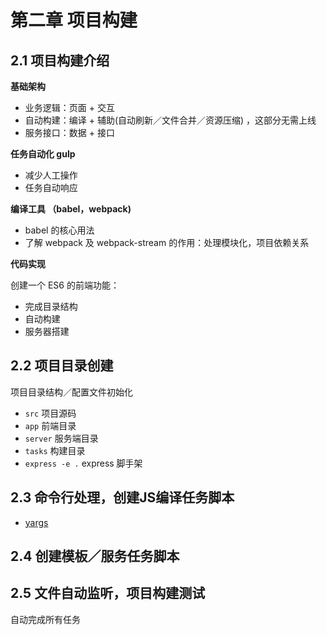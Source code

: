 # 第二章 项目构建

## 2.1 项目构建介绍

**基础架构**

- 业务逻辑：页面 + 交互
- 自动构建：编译 + 辅助(自动刷新／文件合并／资源压缩) ，这部分无需上线
- 服务接口：数据 + 接口

**任务自动化 gulp**

- 减少人工操作
- 任务自动响应

**编译工具 （babel，webpack)**

- babel 的核心用法
- 了解 webpack 及 webpack-stream 的作用：处理模块化，项目依赖关系

**代码实现**

创建一个 ES6 的前端功能：

- 完成目录结构
- 自动构建
- 服务器搭建

## 2.2 项目目录创建

项目目录结构／配置文件初始化

- `src` 项目源码
- `app` 前端目录
- `server` 服务端目录
- `tasks` 构建目录
- `express -e .` express 脚手架

## 2.3 命令行处理，创建JS编译任务脚本

- [yargs](https://github.com/yargs/yargs)

## 2.4 创建模板／服务任务脚本

## 2.5 文件自动监听，项目构建测试

自动完成所有任务
